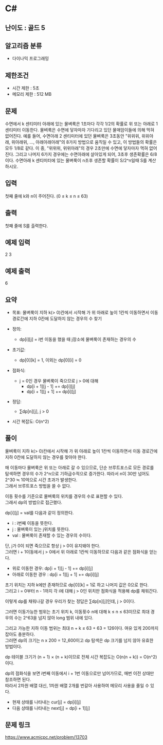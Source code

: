 # C#

## 난이도 : 골드 5

## 알고리즘 분류
  - 다이나믹 프로그래밍

## 제한조건
  - 시간 제한 : 5초
  - 메모리 제한 : 512 MB

## 문제
수면에서 k 센티미터 아래에 있는 물벼룩은 1초마다 각각 1/2의 확률로 위 또는 아래로 1 센티미터 이동한다.  물벼룩은 수면에 닿자마자 기다리고 있던 물매암이들에 의해 먹혀 없어진다.  예를 들어, 수면아래 2 센티미터에 있던 물벼룩은 3초동안 "위위위, 위위아래, 위아래위, ..., 아래아래아래"의 8가지 방법으로 움직일 수 있고, 이 방법들의 확률은 모두 1/8로 같다.  이 중, "위위위, 위위아래"의 경우 2초만에 수면에 닿자마자 먹혀 없어진다.  그리고 나머지 6가지 경우에는 수면아래에 살아있게 되어, 3초후 생존확률은 6/8이다.  수면아래 k 센티미터에 있는 물벼룩이 n초후 생존할 확률이 S/2^n일때 S를 계산하시오.<br/>


## 입력
첫째 줄에 k와 n이 주어진다. (0 ≤ k ≤ n ≤ 63)<br/>


## 출력
첫째 줄에 S를 출력한다.<br/>


## 예제 입력
2 3<br/>


## 예제 출력
6<br/>


## 요약

  - 목표: 물벼룩이 지하 k(> 0)칸에서 시작해 가 위 아래로 높이 1칸씩 이동하면서 이동 경로간에 지하 0칸에 도달하지 않는 경우의 수 찾기

  - 정의:
    - dp[i][j] = i번 이동을 했을 때 j장소에 물벼룩이 존재하는 경우의 수

  - 초기값:
    - dp[0][k] = 1, 이외는 dp[0][i] = 0

  - 점화식:
    - j = 0인 경우 물벼룩이 죽으므로 j > 0에 대해
      - dp[i + 1][j - 1] += dp[i][j]
      - dp[i + 1][j + 1] += dp[i][j]

  - 정답:
    - ∑dp[n][j], j > 0

  - 시간 복잡도: O(n^2)


## 풀이
물벼룩이 지하 k(> 0)칸에서 시작해 가 위 아래로 높이 1칸씩 이동하면서 이동 경로간에 지하 0칸에 도달하지 않는 경우를 찾아야 한다.<br/>


매 이동마다 물벼룩은 위 또는 아래로 갈 수 있으므로, 단순 브루트포스로 모든 경로를 탐색하면 경우의 수가 2^n으로 기하급수적으로 증가한다. 따라서 n이 30만 넘어도 2^30 ≒ 10억으로 시간 초과가 발생한다.<br/>
그래서 브루트포스 방법을 쓸 수 없다.<br/>


이동 횟수를 기준으로 물벼룩의 위치를 경우의 수로 표현할 수 있다.<br/>
그래서 dp의 방법으로 접근했다.<br/>


dp[i][j] = val를 다음과 같이 정의한다.<br/>

  - i : i번째 이동을 뜻한다.
  - j : 물벼룩이 있는 j위치를 뜻한다.
  - val : 물벼룩이 존재할 수 있는 경우의 수이다.<br/>


단, j가 0이 되면 죽으므로 항상 j > 0이 유지돼야 한다.<br/>
그러면 i + 1이동에서 j > 0에서 위 아래로 1칸씩 이동하므로 다음과 같은 점화식을 얻는다.<br/>


  - 위로 이동한 경우: dp[i + 1][j - 1] += dp[i][j]
  - 아래로 이동한 경우 : dp[i + 1][j + 1] += dp[i][j]


초기 위치는 지하 k에만 존재하므로 dp[0][k] = 1로 하고 나머지 값은 0으로 한다.<br/>
그리고 i = 0부터 n - 1까지 각 i에 대해 j > 0인 위치만 점화식을 적용해 dp를 채워간다.<br/>


이렇게 dp를 채워나갈 경우 우리가 찾는 정답은 ∑dp[n][j]인데, j > 0이다.<br/>


그러면 이동가능한 범위는 초기 위치 k, 이동횟수 n에 대해 k ≤ n ≤ 63이므로 최대 경우의 수는 2^63을 넘지 않아 long 범위 내에 있다.<br/>


그리고 가능한 지하 이동 범위는 최대 n + k ≤ 63 + 63 = 126이다. 여유 있게 200까지 잡아도 충분하다.<br/>
그러면 dp의 크기는 n x 200 = 12_600이고 dp 탐색은 dp 크기를 넘지 않아 유효한 방법이다.<br/>


dp 테이블 크기가 (n + 1) × (n + k)이므로 전체 시간 복잡도는 O(n(n + k)) = O(n^2)이다.<br/>


dp의 점화식을 보면 i번째 이동에서 i + 1번 이동으로만 넘어가므로, 매번 이전 상태만 참조하면 된다.<br/>
따라서 2차원 배열 대신, 1차원 배열 2개를 번갈아 사용하여 메모리 사용을 줄일 수 있다.<br/>

  - 현재 상태를 나타내는 cur[j] = dp[i][j]
  - 다음 상태를 나타내는 next[j] = dp[i + 1][j]


## 문제 링크
https://www.acmicpc.net/problem/13703